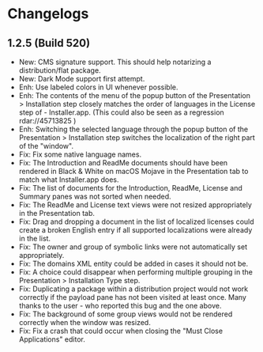 # Changelogs

## 1.2.5 (Build 520)

- New: CMS signature support. This should help notarizing a distribution/flat package.
- New: Dark Mode support first attempt.
- Enh: Use labeled colors in UI whenever possible.
- Enh: The contents of the menu of the popup button of the Presentation > Installation step closely matches the order of languages in the License step of - Installer.app. (This could also be seen as a regression rdar://45713825 )
- Enh: Switching the selected language through the popup button of the Presentation > Installation step switches the localization of the right part of the "window".
- Fix: Fix some native language names.
- Fix: The Introduction and ReadMe documents should have been rendered in Black & White on macOS Mojave in the Presentation tab to match what Installer.app does.
- Fix: The list of documents for the Introduction, ReadMe, License and Summary panes was not sorted when needed.
- Fix: The ReadMe and License text views were not resized appropriately in the Presentation tab.
- Fix: Drag and dropping a document in the list of localized licenses could create a broken English entry if all supported localizations were already in the list.
- Fix: The owner and group of symbolic links were not automatically set appropriately.
- Fix: The domains XML entity could be added in cases it should not be.
- Fix: A choice could disappear when performing multiple grouping in the Presentation > Installation Type step.
- Fix: Duplicating a package within a distribution project would not work correctly if the payload pane has not been visited at least once. Many thanks to the user - who reported this bug and the one above.
- Fix: The background of some group views would not be rendered correctly when the window was resized.
- Fix: Fix a crash that could occur when closing the "Must Close Applications" editor.
